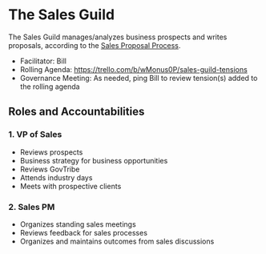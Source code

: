 # The Sales Guild

The Sales Guild manages/analyzes business prospects and writes proposals, according to the [Sales Proposal Process](sales-proposal-process.md).

*   Facilitator: Bill
*   Rolling Agenda: <https://trello.com/b/wMonus0P/sales-guild-tensions>
*   Governance Meeting: As needed, ping Bill to review tension(s) added to the rolling agenda

## Roles and Accountabilities

### 1. VP of Sales

*   Reviews prospects
*   Business strategy for business opportunities
*   Reviews GovTribe
*   Attends industry days
*   Meets with prospective clients

### 2. Sales PM

*   Organizes standing sales meetings
*   Reviews feedback for sales processes
*   Organizes and maintains outcomes from sales discussions

